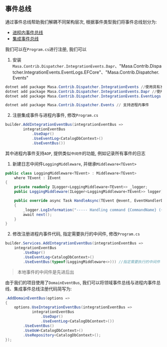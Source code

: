 ## 事件总线

通过事件总线帮助我们解耦不同架构层次, 根据事件类型我们将事件总线划分为:

* [进程内事件总线](/framework/building-blocks/dispatcher/local-event)
* [集成事件总线](/framework/building-blocks/dispatcher/integration-event)

我们可以在`Program.cs`进行注册, 我们可以

1. 安装`Masa.Contrib.Dispatcher.IntegrationEvents.Dapr`、"Masa.Contrib.Dispatcher.IntegrationEvents.EventLogs.EFCore"、"Masa.Contrib.Dispatcher.Events"

```powershell
dotnet add package Masa.Contrib.Dispatcher.IntegrationEvents //使用具有发件箱模式的集成事件
dotnet add package Masa.Contrib.Dispatcher.IntegrationEvents.Dapr //使用dapr提供的pubsub能力
dotnet add package Masa.Contrib.Dispatcher.IntegrationEvents.EventLogs.EFCore //本地消息表

dotnet add package Masa.Contrib.Dispatcher.Events // 支持进程内事件
```

2. 注册集成事件与进程内事件, 修改`Program.cs`

```csharp
builder.AddIntegrationEventBus(integrationEventBus => 
        integrationEventBus
            .UseDapr()
            .UseEventLog<CatalogDbContext>()
            .UseEventBus())
```

其中进程内事件支持`AOP`, 提供类似`中间件`的功能, 例如记录所有事件的日志

1. 新建日志中间件`LoggingMiddleware`, 并继承`Middleware<TEvent>`

```csharp
public class LoggingMiddleware<TEvent> : Middleware<TEvent>
    where TEvent : IEvent
{
    private readonly ILogger<LoggingMiddleware<TEvent>> _logger;
    public LoggingMiddleware(ILogger<LoggingMiddleware<TEvent>> logger) => _logger = logger;

    public override async Task HandleAsync(TEvent @event, EventHandlerDelegate next)
    {
        _logger.LogInformation("----- Handling command {CommandName} ({@Command})", @event.GetType().GetGenericTypeName(), @event);
        await next();
    }
}
```

2. 修改注册进程内事件代码, 指定需要执行的中间件, 修改`Program.cs`

```csharp
builder.Services.AddIntegrationEventBus(integrationEventBus => 
    integrationEventBus
        .UseDapr()
        .UseEventLog<CatalogDbContext>()
        .UseEventBus(typeof(LoggingMiddleware<>))) //指定需要执行的中间件
```

> 本地事件的中间件是先进后出

由于我们的项目使用了`DomainEventBus`, 我们可以将领域事件总线与进程内事件总线、集成事件总线注册代码简写为:

```csharp
.AddDomainEventBus(options =>
{
    options.UseIntegrationEventBus(integrationEventBus =>
            integrationEventBus
                .UseDapr()
                .UseEventLog<CatalogDbContext>())
        .UseEventBus()
        .UseUoW<CatalogDbContext>()
        .UseRepository<CatalogDbContext>();
});
```